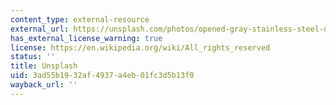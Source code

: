 ```yaml
---
content_type: external-resource
external_url: https://unsplash.com/photos/opened-gray-stainless-steel-drawers-zLtXrNXJpKM?utm_content=creditCopyText&utm_medium=referral&utm_source=unsplash
has_external_license_warning: true
license: https://en.wikipedia.org/wiki/All_rights_reserved
status: ''
title: Unsplash
uid: 3ad55b19-32af-4937-a4eb-01fc3d5b13f0
wayback_url: ''
---
```

